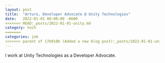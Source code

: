 ```yaml
---
layout: post
title:  "Arturo, Developer Advocate @ Unity Technologies"
date:   2022-01-01 00:00:00 -0600
<<<<<<< HEAD:_posts/2022-01-01-unity.md
category: tech
=======
categories: job
>>>>>>> parent of 17b910b (Added a new blog post):_posts/2022-01-01-unity.markdown
---
```


I work at Unity Technologies as a Developer Advocate.